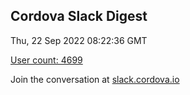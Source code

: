 ## Cordova Slack Digest
Thu, 22 Sep 2022 08:22:36 GMT

[User count: 4699](https://cordova.slack.com/)


Join the conversation at [slack.cordova.io](http://slack.cordova.io/)
